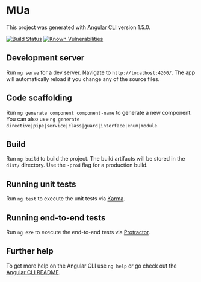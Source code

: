 # MUa

This project was generated with [Angular CLI](https://github.com/angular/angular-cli) version 1.5.0.

[![Build Status](https://travis-ci.org/jensim/m-ua.svg?branch=master)](https://travis-ci.org/jensim/m-ua)
[![Known Vulnerabilities](https://snyk.io/test/github/jensim/m-ua/badge.svg)](https://snyk.io/test/github/jensim/m-ua)

## Development server

Run `ng serve` for a dev server. Navigate to `http://localhost:4200/`. The app will automatically reload if you change any of the source files.

## Code scaffolding

Run `ng generate component component-name` to generate a new component. You can also use `ng generate directive|pipe|service|class|guard|interface|enum|module`.

## Build

Run `ng build` to build the project. The build artifacts will be stored in the `dist/` directory. Use the `-prod` flag for a production build.

## Running unit tests

Run `ng test` to execute the unit tests via [Karma](https://karma-runner.github.io).

## Running end-to-end tests

Run `ng e2e` to execute the end-to-end tests via [Protractor](http://www.protractortest.org/).

## Further help

To get more help on the Angular CLI use `ng help` or go check out the [Angular CLI README](https://github.com/angular/angular-cli/blob/master/README.md).
